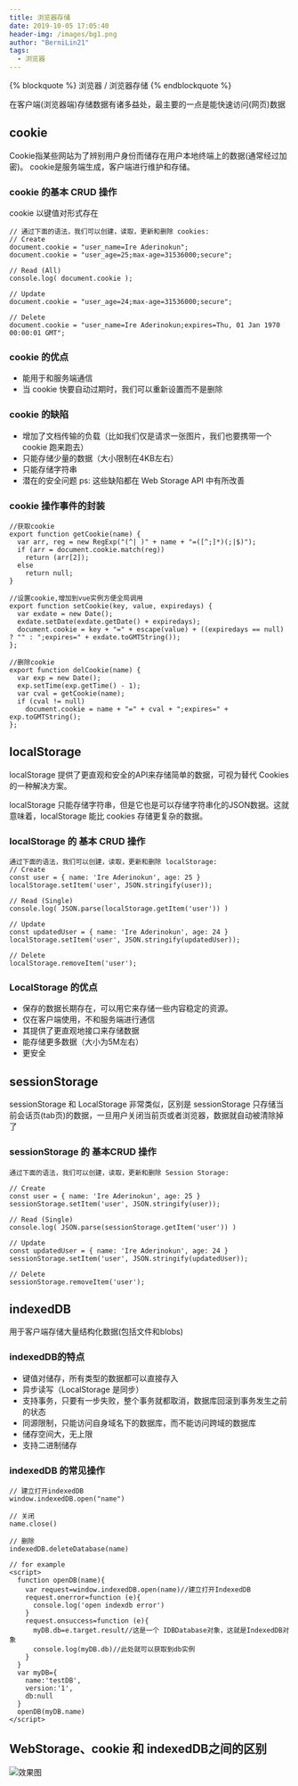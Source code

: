 ```yaml
---
title: 浏览器存储
date: 2019-10-05 17:05:40
header-img: /images/bg1.png
author: "BerniLin21"
tags:
  - 浏览器
---
```



{% blockquote  %}
  浏览器 / 浏览器存储
{% endblockquote %}

在客户端(浏览器端)存储数据有诸多益处，最主要的一点是能快速访问(网页)数据

## cookie

Cookie指某些网站为了辨别用户身份而储存在用户本地终端上的数据(通常经过加密)。 cookie是服务端生成，客户端进行维护和存储。

### cookie 的基本 CRUD 操作

cookie 以键值对形式存在

```
// 通过下面的语法，我们可以创建，读取，更新和删除 cookies:
// Create
document.cookie = "user_name=Ire Aderinokun";  
document.cookie = "user_age=25;max-age=31536000;secure";

// Read (All)
console.log( document.cookie );

// Update
document.cookie = "user_age=24;max-age=31536000;secure"; 

// Delete
document.cookie = "user_name=Ire Aderinokun;expires=Thu, 01 Jan 1970 00:00:01 GMT"; 
```

### cookie 的优点
  * 能用于和服务端通信
  * 当 cookie 快要自动过期时，我们可以重新设置而不是删除

### cookie 的缺陷
  * 增加了文档传输的负载（比如我们仅是请求一张图片，我们也要携带一个 cookie 跑来跑去）
  * 只能存储少量的数据（大小限制在4KB左右）
  * 只能存储字符串
  * 潜在的安全问题
  ps: 这些缺陷都在 Web Storage API 中有所改善

### cookie 操作事件的封装

```
//获取cookie
export function getCookie(name) {
  var arr, reg = new RegExp("(^| )" + name + "=([^;]*)(;|$)");
  if (arr = document.cookie.match(reg))
    return (arr[2]);
  else
    return null;
}

//设置cookie,增加到vue实例方便全局调用
export function setCookie(key, value, expiredays) {
  var exdate = new Date();
  exdate.setDate(exdate.getDate() + expiredays);
  document.cookie = key + "=" + escape(value) + ((expiredays == null) ? "" : ";expires=" + exdate.toGMTString());
};

//删除cookie
export function delCookie(name) {
  var exp = new Date();
  exp.setTime(exp.getTime() - 1);
  var cval = getCookie(name);
  if (cval != null)
    document.cookie = name + "=" + cval + ";expires=" + exp.toGMTString();
};
```


## localStorage 

localStorage 提供了更直观和安全的API来存储简单的数据，可视为替代 Cookies 的一种解决方案。

localStorage 只能存储字符串，但是它也是可以存储字符串化的JSON数据。这就意味着，localStorage 能比 cookies 存储更复杂的数据。


### localStorage 的 基本 CRUD 操作

```
通过下面的语法，我们可以创建，读取，更新和删除 localStorage:
// Create
const user = { name: 'Ire Aderinokun', age: 25 }  
localStorage.setItem('user', JSON.stringify(user));

// Read (Single)
console.log( JSON.parse(localStorage.getItem('user')) ) 

// Update
const updatedUser = { name: 'Ire Aderinokun', age: 24 }  
localStorage.setItem('user', JSON.stringify(updatedUser));

// Delete
localStorage.removeItem('user');  
```

### LocalStorage 的优点

  * 保存的数据长期存在，可以用它来存储一些内容稳定的资源。
  * 仅在客户端使用，不和服务端进行通信
  * 其提供了更直观地接口来存储数据
  * 能存储更多数据（大小为5M左右）
  * 更安全



## sessionStorage

sessionStorage 和 LocalStorage 非常类似，区别是 sessionStorage 只存储当前会话页(tab页)的数据，一旦用户关闭当前页或者浏览器，数据就自动被清除掉了

### sessionStorage 的 基本CRUD 操作

```
通过下面的语法，我们可以创建，读取，更新和删除 Session Storage:

// Create
const user = { name: 'Ire Aderinokun', age: 25 }  
sessionStorage.setItem('user', JSON.stringify(user));

// Read (Single)
console.log( JSON.parse(sessionStorage.getItem('user')) ) 

// Update
const updatedUser = { name: 'Ire Aderinokun', age: 24 }  
sessionStorage.setItem('user', JSON.stringify(updatedUser));

// Delete
sessionStorage.removeItem('user');  
```



## indexedDB

用于客户端存储大量结构化数据(包括文件和blobs)

### indexedDB的特点
 * 键值对储存，所有类型的数据都可以直接存入
 * 异步读写（LocalStorage 是同步）
 * 支持事务，只要有一步失败，整个事务就都取消，数据库回滚到事务发生之前的状态
 * 同源限制，只能访问自身域名下的数据库，而不能访问跨域的数据库
 * 储存空间大，无上限
 * 支持二进制储存

### indexedDB 的常见操作

```
// 建立打开indexedDB
window.indexedDB.open("name")

// 关闭
name.close()

// 删除
indexedDB.deleteDatabase(name)

// for example
<script>
  function openDB(name){
    var request=window.indexedDB.open(name)//建立打开IndexedDB
    request.onerror=function (e){
      console.log('open indexdb error')
    }
    request.onsuccess=function (e){
      myDB.db=e.target.result//这是一个 IDBDatabase对象，这就是IndexedDB对象
      console.log(myDB.db)//此处就可以获取到db实例
    }
  }
  var myDB={
    name:'testDB',
    version:'1',
    db:null
  }
  openDB(myDB.name)
</script>

```


## WebStorage、cookie 和 indexedDB之间的区别

![效果图](/images/storage.png)
